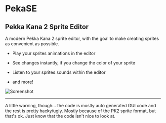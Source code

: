# PekaSE
Pekka Kana 2 Sprite Editor
---

A modern Pekka Kana 2 sprite editor, with the goal to make creating sprites as convenient as possible.

* Play your sprites animations in the editor
    
* See changes instantly, if you change the color of your sprite
    
* Listen to your sprites sounds within the editor
    
* and more!


![Screenshot](https://i.imgur.com/KcXhkxb.png)

---
A little warning, though... the code is mostly auto generated GUI code and the rest is pretty hacky/ugly. 
Mostly because of the PK2 sprite format, but that's ok. Just know that the code isn't nice to look at.
